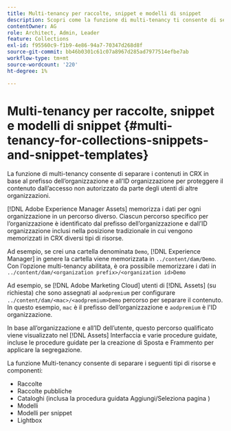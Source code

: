 ```yaml
---
title: Multi-tenancy per raccolte, snippet e modelli di snippet
description: Scopri come la funzione di multi-tenancy ti consente di separare i contenuti nell’archivio CRX in base all’organizzazione del cliente per impedire l’accesso non autorizzato.
contentOwner: AG
role: Architect, Admin, Leader
feature: Collections
exl-id: f95560c9-f1b9-4e86-94a7-70347d268d8f
source-git-commit: bb46b0301c61c07a8967d285ad7977514efbe7ab
workflow-type: tm+mt
source-wordcount: '220'
ht-degree: 1%

---
```


# Multi-tenancy per raccolte, snippet e modelli di snippet {#multi-tenancy-for-collections-snippets-and-snippet-templates}

La funzione di multi-tenancy consente di separare i contenuti in CRX in base al prefisso dell’organizzazione e all’ID organizzazione per proteggere il contenuto dall’accesso non autorizzato da parte degli utenti di altre organizzazioni.

[!DNL Adobe Experience Manager Assets] memorizza i dati per ogni organizzazione in un percorso diverso. Ciascun percorso specifico per l’organizzazione è identificato dal prefisso dell’organizzazione e dall’ID organizzazione inclusi nella posizione tradizionale in cui vengono memorizzati in CRX diversi tipi di risorse.

Ad esempio, se crei una cartella denominata `Demo`, [!DNL Experience Manager] in genere la cartella viene memorizzata in `../content/dam/Demo`. Con l’opzione multi-tenancy abilitata, è ora possibile memorizzare i dati in `../content/dam/<organization prefix>/<organization id>Demo`

Ad esempio, se [!DNL Adobe Marketing Cloud] utenti di [!DNL Assets] (su richiesta) che sono assegnati al `aodpremium` per configurare `../content/dam/<mac>/<aodpremium>Demo` percorso per separare il contenuto. In questo esempio, `mac` è il prefisso dell’organizzazione e `aodpremium` è l&#39;ID organizzazione.

In base all’organizzazione e all’ID dell’utente, questo percorso qualificato viene visualizzato nel [!DNL Assets] Interfaccia e varie procedure guidate, incluse le procedure guidate per la creazione di Sposta e Frammento per applicare la segregazione.

La funzione Multi-tenancy consente di separare i seguenti tipi di risorse e componenti:

* Raccolte
* Raccolte pubbliche
* Cataloghi (inclusa la procedura guidata Aggiungi/Seleziona pagina )
* Modelli
* Modelli per snippet
* Lightbox
